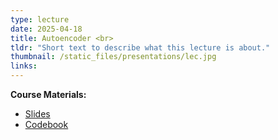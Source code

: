 ```yaml
---
type: lecture
date: 2025-04-18
title: Autoencoder <br> 
tldr: "Short text to describe what this lecture is about."
thumbnail: /static_files/presentations/lec.jpg
links: 
---
```

**Course Materials:**
- [Slides](https://ml-graph.github.io/spring-2025/static_files/presentations/3-Gen-AE.pdf)
- [Codebook](https://ml-graph.github.io/spring-2025/static_files/codes/3-Gen-AE.ipynb)
